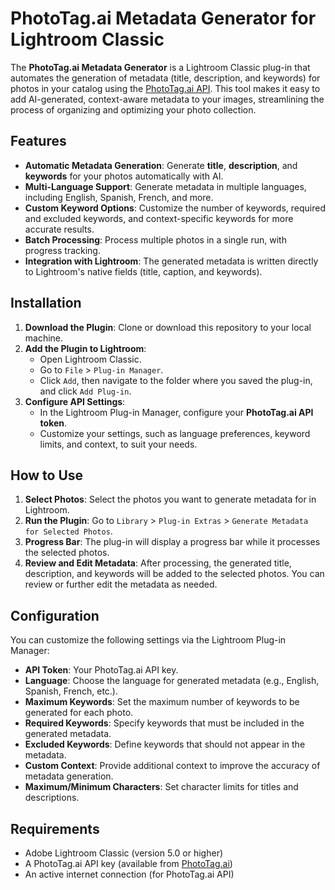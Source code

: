 # PhotoTag.ai Metadata Generator for Lightroom Classic

The **PhotoTag.ai Metadata Generator** is a Lightroom Classic plug-in that automates the generation of metadata (title, description, and keywords) for photos in your catalog using the [PhotoTag.ai API](https://www.phototag.ai). This tool makes it easy to add AI-generated, context-aware metadata to your images, streamlining the process of organizing and optimizing your photo collection.

## Features

- **Automatic Metadata Generation**: Generate **title**, **description**, and **keywords** for your photos automatically with AI.
- **Multi-Language Support**: Generate metadata in multiple languages, including English, Spanish, French, and more.
- **Custom Keyword Options**: Customize the number of keywords, required and excluded keywords, and context-specific keywords for more accurate results.
- **Batch Processing**: Process multiple photos in a single run, with progress tracking.
- **Integration with Lightroom**: The generated metadata is written directly to Lightroom's native fields (title, caption, and keywords).

## Installation

1. **Download the Plugin**: Clone or download this repository to your local machine.
2. **Add the Plugin to Lightroom**:
   - Open Lightroom Classic.
   - Go to `File` > `Plug-in Manager`.
   - Click `Add`, then navigate to the folder where you saved the plug-in, and click `Add Plug-in`.
3. **Configure API Settings**:
   - In the Lightroom Plug-in Manager, configure your **PhotoTag.ai API token**.
   - Customize your settings, such as language preferences, keyword limits, and context, to suit your needs.

## How to Use

1. **Select Photos**: Select the photos you want to generate metadata for in Lightroom.
2. **Run the Plugin**: Go to `Library` > `Plug-in Extras` > `Generate Metadata for Selected Photos`.
3. **Progress Bar**: The plug-in will display a progress bar while it processes the selected photos.
4. **Review and Edit Metadata**: After processing, the generated title, description, and keywords will be added to the selected photos. You can review or further edit the metadata as needed.

## Configuration

You can customize the following settings via the Lightroom Plug-in Manager:

- **API Token**: Your PhotoTag.ai API key.
- **Language**: Choose the language for generated metadata (e.g., English, Spanish, French, etc.).
- **Maximum Keywords**: Set the maximum number of keywords to be generated for each photo.
- **Required Keywords**: Specify keywords that must be included in the generated metadata.
- **Excluded Keywords**: Define keywords that should not appear in the metadata.
- **Custom Context**: Provide additional context to improve the accuracy of metadata generation.
- **Maximum/Minimum Characters**: Set character limits for titles and descriptions.

## Requirements

- Adobe Lightroom Classic (version 5.0 or higher)
- A PhotoTag.ai API key (available from [PhotoTag.ai](https://www.phototag.ai/api))
- An active internet connection (for PhotoTag.ai API)
